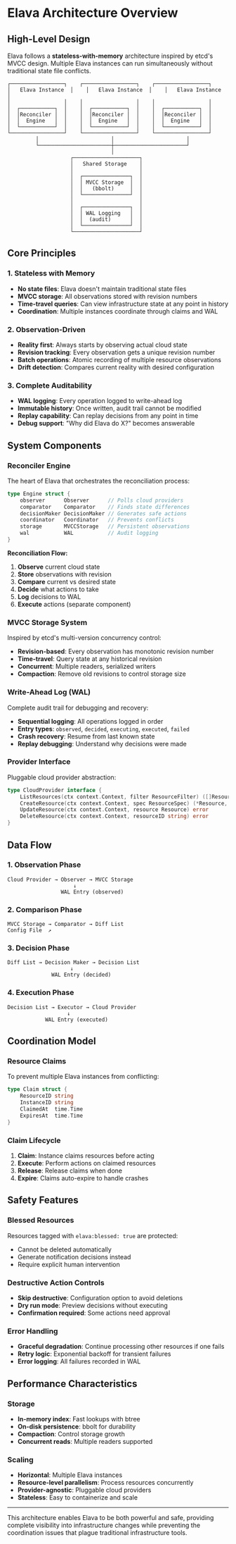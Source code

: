 # Elava Architecture Overview

## High-Level Design

Elava follows a **stateless-with-memory** architecture inspired by etcd's MVCC design. Multiple Elava instances can run simultaneously without traditional state file conflicts.

```
┌─────────────────┐    ┌─────────────────┐    ┌─────────────────┐
│   Elava Instance  │    │   Elava Instance  │    │   Elava Instance  │
│                 │    │                 │    │                 │
│  ┌───────────┐  │    │  ┌───────────┐  │    │  ┌───────────┐  │
│  │Reconciler │  │    │  │Reconciler │  │    │  │Reconciler │  │
│  │  Engine   │  │    │  │  Engine   │  │    │  │  Engine   │  │
│  └───────────┘  │    │  └───────────┘  │    │  └───────────┘  │
└─────────────────┘    └─────────────────┘    └─────────────────┘
         │                       │                       │
         └───────────────────────┼───────────────────────┘
                                 │
                    ┌─────────────────────┐
                    │   Shared Storage    │
                    │                     │
                    │  ┌───────────────┐  │
                    │  │ MVCC Storage  │  │
                    │  │   (bbolt)     │  │
                    │  └───────────────┘  │
                    │                     │
                    │  ┌───────────────┐  │
                    │  │ WAL Logging   │  │
                    │  │  (audit)      │  │
                    │  └───────────────┘  │
                    └─────────────────────┘
```

## Core Principles

### 1. Stateless with Memory
- **No state files**: Elava doesn't maintain traditional state files
- **MVCC storage**: All observations stored with revision numbers
- **Time-travel queries**: Can view infrastructure state at any point in history
- **Coordination**: Multiple instances coordinate through claims and WAL

### 2. Observation-Driven
- **Reality first**: Always starts by observing actual cloud state
- **Revision tracking**: Every observation gets a unique revision number  
- **Batch operations**: Atomic recording of multiple resource observations
- **Drift detection**: Compares current reality with desired configuration

### 3. Complete Auditability
- **WAL logging**: Every operation logged to write-ahead log
- **Immutable history**: Once written, audit trail cannot be modified
- **Replay capability**: Can replay decisions from any point in time
- **Debug support**: "Why did Elava do X?" becomes answerable

## System Components

### Reconciler Engine
The heart of Elava that orchestrates the reconciliation process:

```go
type Engine struct {
    observer      Observer      // Polls cloud providers
    comparator    Comparator    // Finds state differences  
    decisionMaker DecisionMaker // Generates safe actions
    coordinator   Coordinator   // Prevents conflicts
    storage       MVCCStorage   // Persistent observations
    wal           WAL           // Audit logging
}
```

**Reconciliation Flow:**
1. **Observe** current cloud state
2. **Store** observations with revision
3. **Compare** current vs desired state
4. **Decide** what actions to take
5. **Log** decisions to WAL
6. **Execute** actions (separate component)

### MVCC Storage System
Inspired by etcd's multi-version concurrency control:

- **Revision-based**: Every observation has monotonic revision number
- **Time-travel**: Query state at any historical revision
- **Concurrent**: Multiple readers, serialized writers
- **Compaction**: Remove old revisions to control storage size

### Write-Ahead Log (WAL)
Complete audit trail for debugging and recovery:

- **Sequential logging**: All operations logged in order
- **Entry types**: `observed`, `decided`, `executing`, `executed`, `failed`
- **Crash recovery**: Resume from last known state
- **Replay debugging**: Understand why decisions were made

### Provider Interface
Pluggable cloud provider abstraction:

```go
type CloudProvider interface {
    ListResources(ctx context.Context, filter ResourceFilter) ([]Resource, error)
    CreateResource(ctx context.Context, spec ResourceSpec) (*Resource, error)
    UpdateResource(ctx context.Context, resource Resource) error
    DeleteResource(ctx context.Context, resourceID string) error
}
```

## Data Flow

### 1. Observation Phase
```
Cloud Provider → Observer → MVCC Storage
                     ↓
                 WAL Entry (observed)
```

### 2. Comparison Phase  
```
MVCC Storage → Comparator → Diff List
Config File  ↗
```

### 3. Decision Phase
```
Diff List → Decision Maker → Decision List
                    ↓
              WAL Entry (decided)
```

### 4. Execution Phase
```
Decision List → Executor → Cloud Provider
                   ↓
            WAL Entry (executed)
```

## Coordination Model

### Resource Claims
To prevent multiple Elava instances from conflicting:

```go
type Claim struct {
    ResourceID string
    InstanceID string  
    ClaimedAt  time.Time
    ExpiresAt  time.Time
}
```

### Claim Lifecycle
1. **Claim**: Instance claims resources before acting
2. **Execute**: Perform actions on claimed resources
3. **Release**: Release claims when done
4. **Expire**: Claims auto-expire to handle crashes

## Safety Features

### Blessed Resources
Resources tagged with `elava:blessed: true` are protected:
- Cannot be deleted automatically
- Generate notification decisions instead
- Require explicit human intervention

### Destructive Action Controls
- **Skip destructive**: Configuration option to avoid deletions
- **Dry run mode**: Preview decisions without executing
- **Confirmation required**: Some actions need approval

### Error Handling
- **Graceful degradation**: Continue processing other resources if one fails
- **Retry logic**: Exponential backoff for transient failures  
- **Error logging**: All failures recorded in WAL

## Performance Characteristics

### Storage
- **In-memory index**: Fast lookups with btree
- **On-disk persistence**: bbolt for durability
- **Compaction**: Control storage growth
- **Concurrent reads**: Multiple readers supported

### Scaling
- **Horizontal**: Multiple Elava instances
- **Resource-level parallelism**: Process resources concurrently
- **Provider-agnostic**: Pluggable cloud providers
- **Stateless**: Easy to containerize and scale

---

This architecture enables Elava to be both powerful and safe, providing complete visibility into infrastructure changes while preventing the coordination issues that plague traditional infrastructure tools.